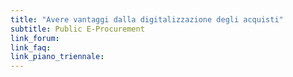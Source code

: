 ```yaml
---
title: "Avere vantaggi dalla digitalizzazione degli acquisti"
subtitle: Public E-Procurement
link_forum:
link_faq:
link_piano_triennale:
---
```

